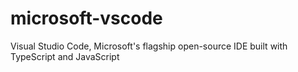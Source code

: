 # microsoft-vscode
Visual Studio Code, Microsoft's flagship open-source IDE built with TypeScript and JavaScript
